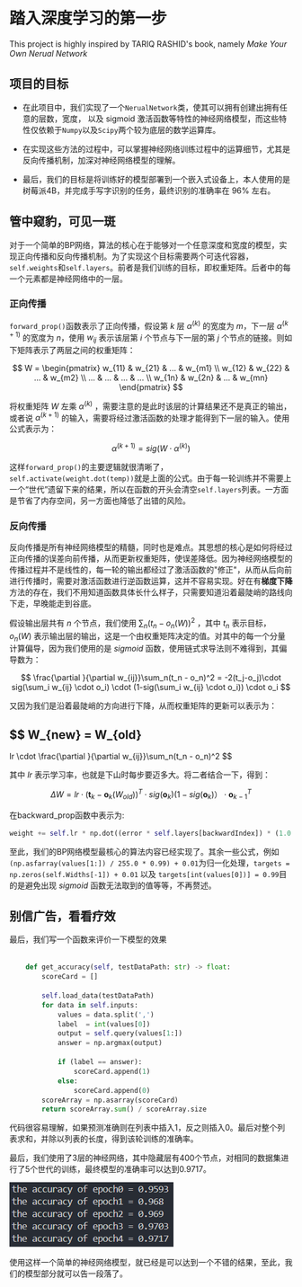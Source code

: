 # 踏入深度学习的第一步

This project is highly inspired by TARIQ RASHID's book, namely *Make Your Own Nerual Network*

## 项目的目标

- 在此项目中，我们实现了一个```NerualNetwork```类，使其可以拥有创建出拥有任意的层数，宽度， 以及 sigmoid 激活函数等特性的神经网络模型，而这些特性仅依赖于```Numpy```以及```Scipy```两个较为底层的数学运算库。

- 在实现这些方法的过程中，可以掌握神经网络训练过程中的运算细节，尤其是反向传播机制，加深对神经网络模型的理解。

- 最后，我们的目标是将训练好的模型部署到一个嵌入式设备上，本人使用的是树莓派4B，并完成手写字识别的任务，最终识别的准确率在 96% 左右。

## 管中窥豹，可见一斑

对于一个简单的BP网络，算法的核心在于能够对一个任意深度和宽度的模型，实现正向传播和反向传播机制。为了实现这个目标需要两个可迭代容器，```self.weights```和```self.layers```。前者是我们训练的目标，即权重矩阵。后者中的每一个元素都是神经网络中的一层。

### 正向传播

```forward_prop()```函数表示了正向传播，假设第 $k$ 层 $\alpha^{(k)}$ 的宽度为 $m$，下一层 $\alpha^{(k+1)}$ 的宽度为 $n$，使用 $w_{ij}$ 表示该层第 $i$ 个节点与下一层的第 $j$ 个节点的链接。则如下矩阵表示了两层之间的权重矩阵：

$$
W =
\begin{pmatrix}
w_{11} & w_{21} & ... & w_{m1} \\
w_{12} & w_{22} & ... & w_{m2} \\
...    & ...    & ... & ...    \\
w_{1n} & w_{2n} & ... & w_{mn}
\end{pmatrix}
$$

将权重矩阵 $W$ 左乘 $\alpha^{(k)}$ ，需要注意的是此时该层的计算结果还不是真正的输出，或者说 $\alpha^{(k+1)}$ 的输入，需要将经过激活函数的处理才能得到下一层的输入。使用公式表示为：

$$
\alpha^{(k+1)} = sig(W\cdot\alpha^{(k)})
$$

这样```forward_prop()```的主要逻辑就很清晰了，```self.activate(weight.dot(temp))```就是上面的公式。由于每一轮训练并不需要上一个“世代”遗留下来的结果，所以在函数的开头会清空```self.layers```列表。一方面是节省了内存空间，另一方面也降低了出错的风险。

### 反向传播

反向传播是所有神经网络模型的精髓，同时也是难点。其思想的核心是如何将经过正向传播的误差向前传播，从而更新权重矩阵，使误差降低。因为神经网络模型的传播过程并不是线性的，每一轮的输出都经过了激活函数的"修正"，从而从后向前进行传播时，需要对激活函数进行逆函数运算，这并不容易实现。好在有**梯度下降**方法的存在，我们不用知道函数具体长什么样子，只需要知道沿着最陡峭的路线向下走，早晚能走到谷底。

假设输出层共有 $n$ 个节点，我们使用 $\sum_n(t_n - o_n(W))^2$ ，其中 $t_n$ 表示目标， $o_n(W)$ 表示输出层的输出，这是一个由权重矩阵决定的值。对其中的每一个分量计算偏导，因为我们使用的是 $sigmoid$ 函数，使用链式求导法则不难得到，其偏导数为：

$$
\frac{\partial }{\partial w_{ij}}\sum_n(t_n - o_n)^2 = -2(t_j-o_j)\cdot sig(\sum_i w_{ij} \cdot o_i) \cdot (1-sig(\sum_i w_{ij} \cdot o_i)) \cdot o_i
$$

又因为我们是沿着最陡峭的方向进行下降，从而权重矩阵的更新可以表示为：

$$
W_{new} = W_{old}
- 
lr 
\cdot
 \frac{\partial }{\partial w_{ij}}\sum_n(t_n - o_n)^2
$$

其中 $lr$ 表示学习率，也就是下山时每步要迈多大。将二者结合一下，得到：

$$
\Delta W = lr 
\cdot 
(\mathbf t_k - \mathbf o_k(W_{old}))^T 
\cdot
sig(\mathbf o_k) (1-sig(\mathbf o_k)） 
\cdot
\mathbf o_{k-1}^T
$$

在backward_prop函数中表示为:

```python {.line-numbers}
weight += self.lr * np.dot((error * self.layers[backwardIndex]) * (1.0 - self.layers[backwardIndex]), np.transpose(self.layers[backwardIndex - 1])) 
```

至此，我们的BP网络模型最核心的算法内容已经实现了。其余一些公式，例如```(np.asfarray(values[1:]) / 255.0 * 0.99) + 0.01```为归一化处理，```targets = np.zeros(self.Widths[-1]) + 0.01``` 以及 ```targets[int(values[0])] = 0.99```目的是避免出现 $sigmoid$ 函数无法取到的值等等，不再赘述。

## 别信广告，看看疗效

最后，我们写一个函数来评价一下模型的效果

```python

    def get_accuracy(self, testDataPath: str) -> float:
        scoreCard = []

        self.load_data(testDataPath)
        for data in self.inputs:
            values = data.split(',')
            label  = int(values[0])
            output = self.query(values[1:])
            answer = np.argmax(output)

            if (label == answer):
                scoreCard.append(1)
            else:
                scoreCard.append(0)
        scoreArray = np.asarray(scoreCard)
        return scoreArray.sum() / scoreArray.size

```
代码很容易理解，如果预测准确则在列表中插入1，反之则插入0。最后对整个列表求和，并除以列表的长度，得到该轮训练的准确率。

最后，我们使用了3层的神经网络，其中隐藏层有400个节点，对相同的数据集进行了5个世代的训练，最终模型的准确率可以达到$0.9717$。

![alt text](image-1.png)

使用这样一个简单的神经网络模型，就已经是可以达到一个不错的结果，至此，我们的模型部分就可以告一段落了。